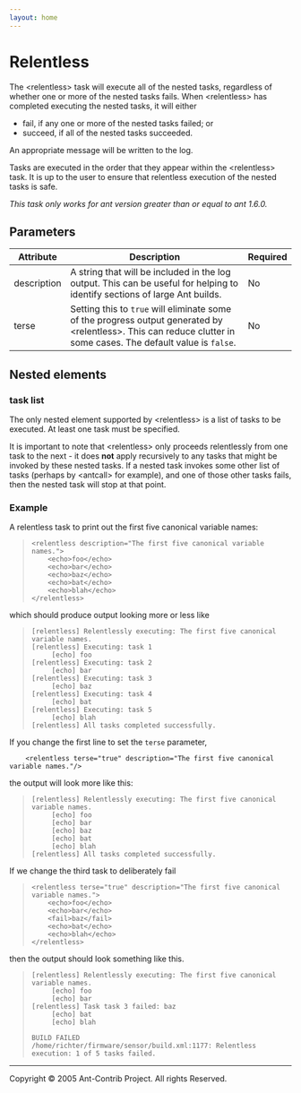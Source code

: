 ```yaml
---
layout: home
---
```

Relentless
==========

The &lt;relentless&gt; task will execute all of the nested tasks, regardless of whether one or more of the nested tasks fails. When &lt;relentless&gt; has completed executing the nested tasks, it will either

-   fail, if any one or more of the nested tasks failed; or
-   succeed, if all of the nested tasks succeeded.

An appropriate message will be written to the log.

Tasks are executed in the order that they appear within the &lt;relentless&gt; task. It is up to the user to ensure that relentless execution of the nested tasks is safe.

*This task only works for ant version greater than or equal to ant 1.6.0.*

Parameters
----------

| Attribute   | Description                                                                                                                                                             | Required |
|-------------|-------------------------------------------------------------------------------------------------------------------------------------------------------------------------|----------|
| description | A string that will be included in the log output. This can be useful for helping to identify sections of large Ant builds.                                              | No       |
| terse       | Setting this to `true` will eliminate some of the progress output generated by &lt;relentless&gt;. This can reduce clutter in some cases. The default value is `false`. | No       |

Nested elements
---------------

### task list

The only nested element supported by &lt;relentless&gt; is a list of tasks to be executed. At least one task must be specified.

It is important to note that &lt;relentless&gt; only proceeds relentlessly from one task to the next - it does **not** apply recursively to any tasks that might be invoked by these nested tasks. If a nested task invokes some other list of tasks (perhaps by &lt;antcall&gt; for example), and one of those other tasks fails, then the nested task will stop at that point.

### Example

A relentless task to print out the first five canonical variable names:

>     <relentless description="The first five canonical variable names.">
>         <echo>foo</echo>
>         <echo>bar</echo>
>         <echo>baz</echo>
>         <echo>bat</echo>
>         <echo>blah</echo>
>     </relentless>

which should produce output looking more or less like

>     [relentless] Relentlessly executing: The first five canonical variable names.
>     [relentless] Executing: task 1
>          [echo] foo
>     [relentless] Executing: task 2
>          [echo] bar
>     [relentless] Executing: task 3
>          [echo] baz
>     [relentless] Executing: task 4
>          [echo] bat
>     [relentless] Executing: task 5
>          [echo] blah
>     [relentless] All tasks completed successfully.

If you change the first line to set the `terse` parameter,

        <relentless terse="true" description="The first five canonical variable names."/>

the output will look more like this:

>     [relentless] Relentlessly executing: The first five canonical variable names.
>          [echo] foo
>          [echo] bar
>          [echo] baz
>          [echo] bat
>          [echo] blah
>     [relentless] All tasks completed successfully.

If we change the third task to deliberately fail

>     <relentless terse="true" description="The first five canonical variable names.">
>         <echo>foo</echo>
>         <echo>bar</echo>
>         <fail>baz</fail>
>         <echo>bat</echo>
>         <echo>blah</echo>
>     </relentless>

then the output should look something like this.

>     [relentless] Relentlessly executing: The first five canonical variable names.
>          [echo] foo
>          [echo] bar
>     [relentless] Task task 3 failed: baz
>          [echo] bat
>          [echo] blah
>
>     BUILD FAILED
>     /home/richter/firmware/sensor/build.xml:1177: Relentless execution: 1 of 5 tasks failed.

------------------------------------------------------------------------

Copyright © 2005 Ant-Contrib Project. All rights Reserved.
